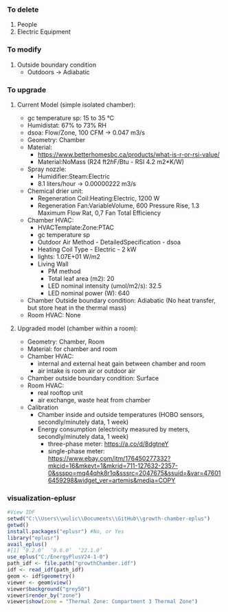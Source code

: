 ### To delete

1. People
2. Electric Equipment

### To modify

1. Outside boundary condition
    - Outdoors -> Adiabatic

### To upgrade

1. Current Model (simple isolated chamber):
    - gc temperature sp: 15 to 35 °C
    - Humidistat: 67% to 73% RH
    - dsoa: Flow/Zone, 100 CFM -> 0.047 m3/s
    - Geometry: Chamber
    - Material: 
        - https://www.betterhomesbc.ca/products/what-is-r-or-rsi-value/
        - Material:NoMass (R24 ft2*h*F/Btu - RSI 4.2 m2*K/W)
    - Spray nozzle: 
        - Humidifier:Steam:Electric
        - 8.1 liters/hour -> 0.00000222 m3/s
    - Chemical drier unit:
        - Regeneration Coil:Heating:Electric, 1200 W
        - Regeneration Fan:VariableVolume, 600 Pressure Rise, 1.3 Maximum Flow Rat, 0,7 Fan Total Efficiency
    - Chamber HVAC: 
        - HVACTemplate:Zone:PTAC
        - gc temperature sp
        - Outdoor Air Method - DetailedSpecification - dsoa
        - Heating Coil Type - Electric - 2 kW
        - lights: 1.07E+01 W/m2
        - Living Wall
            - PM method
            - Total leaf area (m2): 20
            - LED nominal intensity (umol/m2/s): 32.5
            - LED nominal power (W): 640
    - Chamber Outside boundary condition: Adiabatic (No heat transfer, but store heat in the thermal mass)
    - Room HVAC: None

2. Upgraded model (chamber within a room):
    - Geometry: Chamber, Room
    - Material: for chamber and room
    - Chamber HVAC: 
        - internal and external heat gain between chamber and room
        - air intake is room air or outdoor air
    - Chamber outside boundary condition: Surface
    - Room HVAC:
        - real rooftop unit
        - air exchange, waste heat from chamber
    - Calibration
        - Chamber inside and outside temperatures (HOBO sensors, secondly/minutely data, 1 week)
        - Energy consumption (electricity measured by meters, secondly/minutely data, 1 week)
            - three-phase meter: https://a.co/d/8dgtneY
            - single-phase meter: https://www.ebay.com/itm/176450277332?mkcid=16&mkevt=1&mkrid=711-127632-2357-0&ssspo=mq44qhk8r1q&sssrc=2047675&ssuid=&var=476016459298&widget_ver=artemis&media=COPY

### visualization-eplusr

```R
#View IDF 
setwd("C:\\Users\\wulic\\Documents\\GitHub\\growth-chamber-eplus")
getwd()
install.packages("eplusr") #No, or Yes
library("eplusr")
avail_eplus()
#[1] ‘9.2.0’  ‘9.6.0’  ‘22.1.0’
use_eplus("C:/EnergyPlusV24-1-0")
path_idf <- file.path("growthChamber.idf")
idf <- read_idf(path_idf)
geom <- idf$geometry()
viewer <- geom$view()
viewer$background("grey50")
viewer$render_by("zone")
viewer$show(zone = "Thermal Zone: Compartment 3 Thermal Zone")
```